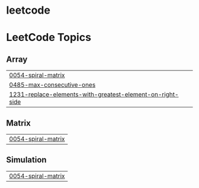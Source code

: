 # leetcode
<!---LeetCode Topics Start-->
# LeetCode Topics
## Array
|  |
| ------- |
| [0054-spiral-matrix](https://github.com/abhijeet-991/leetcode/tree/master/0054-spiral-matrix) |
| [0485-max-consecutive-ones](https://github.com/abhijeet-991/leetcode/tree/master/0485-max-consecutive-ones) |
| [1231-replace-elements-with-greatest-element-on-right-side](https://github.com/abhijeet-991/leetcode/tree/master/1231-replace-elements-with-greatest-element-on-right-side) |
## Matrix
|  |
| ------- |
| [0054-spiral-matrix](https://github.com/abhijeet-991/leetcode/tree/master/0054-spiral-matrix) |
## Simulation
|  |
| ------- |
| [0054-spiral-matrix](https://github.com/abhijeet-991/leetcode/tree/master/0054-spiral-matrix) |
<!---LeetCode Topics End-->